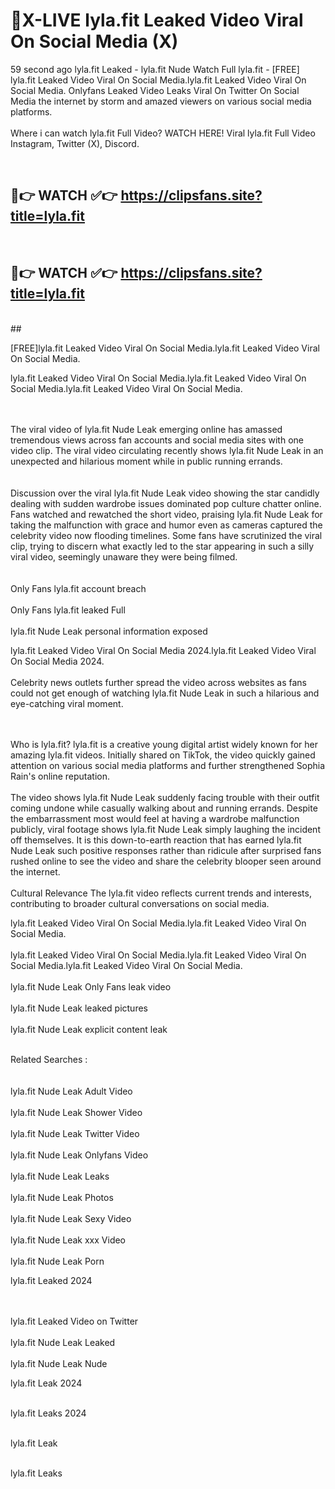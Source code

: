 # 🔴X-LIVE lyla.fit Leaked Video Viral On Social Media (X)<br>


59 second ago lyla.fit Leaked  - lyla.fit Nude  Watch Full lyla.fit - [FREE] lyla.fit Leaked Video Viral On Social Media.lyla.fit Leaked Video Viral On Social Media.   Onlyfans Leaked Video Leaks Viral On Twitter On Social Media the internet by storm and amazed viewers on various social media platforms. <br><br>
Where i can watch lyla.fit Full Video? WATCH HERE! Viral lyla.fit Full Video Instagram, Twitter (X), Discord. <br>


 <br>

##  🔴👉 WATCH ✅👉  <a href="https://clipsfans.site?title=lyla.fit&ref=git">https://clipsfans.site?title=lyla.fit</a> <br>
  <br>

##  🔴👉 WATCH ✅👉  <a href="https://clipsfans.site?title=lyla.fit&ref=git">https://clipsfans.site?title=lyla.fit</a> <br>
  <br>
  ##



[FREE]lyla.fit Leaked Video Viral On Social Media.lyla.fit Leaked Video Viral On Social Media. <br>

lyla.fit Leaked Video Viral On Social Media.lyla.fit Leaked Video Viral On Social Media.lyla.fit Leaked Video Viral On Social Media. <br>


  <br>

  <br>
The viral video of lyla.fit Nude Leak emerging online has amassed tremendous views across fan accounts and social media sites with one video clip. The viral video circulating recently shows lyla.fit Nude Leak in an unexpected and hilarious moment while in public running errands.<br>
<br>


<br>
Discussion over the viral lyla.fit Nude Leak video showing the star candidly dealing with sudden wardrobe issues dominated pop culture chatter online. Fans watched and rewatched the short video, praising lyla.fit Nude Leak for taking the malfunction with grace and humor even as cameras captured the celebrity video now flooding timelines. Some fans have scrutinized the viral clip, trying to discern what exactly led to the star appearing in such a silly viral video, seemingly unaware they were being filmed.<br>
<br>
<br> 
Only Fans lyla.fit account breach<br>
<br>
Only Fans lyla.fit leaked Full <br>
<br>
lyla.fit Nude Leak personal information exposed<br>

lyla.fit Leaked Video Viral On Social Media 2024.lyla.fit Leaked Video Viral On Social Media 2024. <br>
<br>
Celebrity news outlets further spread the video across websites as fans could not get enough of watching lyla.fit Nude Leak in such a hilarious and eye-catching viral moment.<br>
<br>

<br>
Who is lyla.fit? lyla.fit is a creative young digital artist widely known for her amazing lyla.fit videos. Initially shared on TikTok, the video quickly gained attention on various social media platforms and further strengthened Sophia Rain's online reputation.<br>
<br>
The video shows lyla.fit Nude Leak suddenly facing trouble with their outfit coming undone while casually walking about and running errands. Despite the embarrassment most would feel at having a wardrobe malfunction publicly, viral footage shows lyla.fit Nude Leak simply laughing the incident off themselves. It is this down-to-earth reaction that has earned lyla.fit Nude Leak such positive responses rather than ridicule after surprised fans rushed online to see the video and share the celebrity blooper seen around the internet.<br>
<br>
Cultural Relevance The lyla.fit video reflects current trends and interests, contributing to broader cultural conversations on social media.<br>

lyla.fit Leaked Video Viral On Social Media.lyla.fit Leaked Video Viral On Social Media.<br>
<br>
lyla.fit Leaked Video Viral On Social Media.lyla.fit Leaked Video Viral On Social Media.lyla.fit Leaked Video Viral On Social Media.<br>
<br>
lyla.fit Nude Leak Only Fans leak video<br>
<br>
lyla.fit Nude Leak leaked pictures<br>
<br>
lyla.fit Nude Leak explicit content leak<br>


<br>
Related Searches :<br>
<br>

<br>
lyla.fit Nude Leak Adult Video<br>
<br>
lyla.fit Nude Leak Shower Video<br>
<br>
lyla.fit Nude Leak Twitter Video<br>
<br>
lyla.fit Nude Leak Onlyfans Video<br>
<br>
lyla.fit Nude Leak Leaks<br>
<br>
lyla.fit Nude Leak Photos<br>

<br>
lyla.fit Nude Leak Sexy Video<br>
<br>
lyla.fit Nude Leak xxx Video<br>
<br>
lyla.fit Nude Leak Porn<br>

lyla.fit  Leaked 2024 <br> <br>
<br>

lyla.fit Leaked Video on Twitter <br>
<br>
lyla.fit Nude Leak Leaked<br>
<br>
lyla.fit Nude Leak Nude<br>


lyla.fit  Leak 2024 <br> <br>



lyla.fit  Leaks 2024 <br> <br>



 
lyla.fit  Leak<br> <br>



lyla.fit  Leaks<br> <br>





</p>




 



</p>











